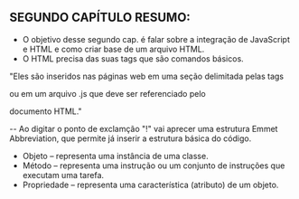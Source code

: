 ## SEGUNDO CAPÍTULO RESUMO:

* O objetivo desse segundo cap. é falar sobre a integração de JavaScript e HTML e como criar base de um arquivo HTML.
* O HTML precisa das suas tags que são comandos básicos. 

"Eles são inseridos nas páginas web em uma seção delimitada pelas tags
<script> e </script> ou em um arquivo .js que deve ser referenciado pelo
documento HTML."

-- Ao digitar o ponto de exclamção "!" vai aprecer uma estrutura Emmet Abbreviation, que permite já inserir a estrutura básica do código. 

* Objeto – representa uma instância de uma classe.
* Método – representa uma instrução ou um conjunto de instruções que
executam uma tarefa.
* Propriedade – representa uma característica (atributo) de um objeto.
